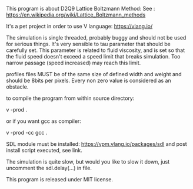 This program is about D2Q9 Lattice Boltzmann Method:
See : https://en.wikipedia.org/wiki/Lattice_Boltzmann_methods

It's a pet project in order to use V language: https://vlang.io/

The simulation is single threaded, probably buggy and should not be used
for serious things.  It's very sensible to tau parameter that should be
carefully set. This parameter is related to fluid viscosity, and is set so
that the fluid speed doesn't exceed a speed limit that breaks simulation.
Too narrow passage (speed increased) may reach this limit.

profiles files MUST be of the same size of defined width and weight and
should be 8bits per pixels. Every non zero value is considered as an
obstacle.

to compile the program from within source directory:

v -prod .

or if you want gcc as compiler:

v -prod -cc gcc .

SDL module must be installed: https://vpm.vlang.io/packages/sdl
and post install script executed, see link.

The simulation is quite slow, but would you like to slow it down, just
uncomment the sdl.delay(...) in file.



This program is released under MIT license.
